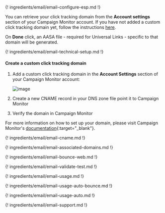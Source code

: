 ---
---

{! ingredients/email/email-configure-esp.md !}

You can retrieve your click tracking domain from the **Account settings** section of your Campaign Monitor account. If you have not added a custom click tracking domain yet, follow the instructions [here](#create-a-custom-click-tracking-domain).

On **Done** click, an AASA file - required for Universal Links - specific to that domain will be generated.

{! ingredients/email/email-technical-setup.md !}

#### Create a custom click tracking domain

1. Add a custom click tracking domain in the **Account Settings** section of your Campaign Monitor account:

    ![image](/_assets/img/pages/email/campaign-monitor-domain.png)

1. Create a new CNAME record in your DNS zone file point it to Campaign Monitor
1. Verify the domain in Campaign Monitor

For more information on how to set up your domain, please visit Campaign Monitor's [documentation](https://help.campaignmonitor.com/custom-domain-names#set-up-a-custom-domain){:target="\_blank"}.

{! ingredients/email/email-cname.md !}

{! ingredients/email/email-associated-domains.md !}

{! ingredients/email/email-bounce-web.md !}

{! ingredients/email/email-validate-test.md !}

{! ingredients/email/email-usage.md !}

{! ingredients/email/email-usage-auto-bounce.md !}

{! ingredients/email/email-usage-auto.md !}

{! ingredients/email/email-support.md !}
